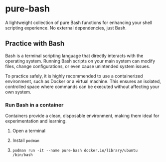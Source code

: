 # pure-bash

A lightweight collection of pure Bash functions for enhancing your shell scripting experience. No external dependencies, just Bash.

## Practice with Bash

Bash is a terminal scripting language that directly interacts with the operating system. Running Bash scripts on your main system can modify files, change configurations, or even cause unintended system issues.

To practice safely, it is highly recommended to use a containerized environment, such as Docker or a virtual machine. This ensures an isolated, controlled space where commands can be executed without affecting your own system.

### Run Bash in a container

Containers provide a clean, disposable environment, making them ideal for experimentation and learning.

1. Open a terminal

2. Install `podman`

3. <code>podman run -it --name pure-bash docker.io/library/ubuntu /bin/bash</code>